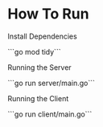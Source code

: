 # How To Run
<p>Install Dependencies</p>
```go mod tidy```
<p>Running the Server</p>
```go run server/main.go```
<p>Running the Client</p>
```go run client/main.go```
